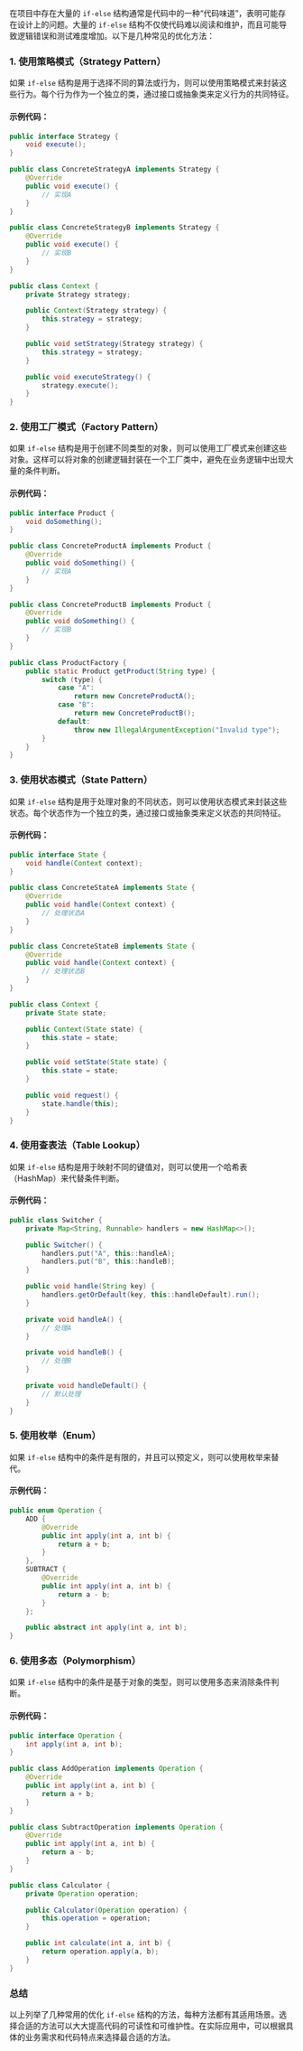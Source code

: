 在项目中存在大量的 `if-else` 结构通常是代码中的一种“代码味道”，表明可能存在设计上的问题。大量的 `if-else` 结构不仅使代码难以阅读和维护，而且可能导致逻辑错误和测试难度增加。以下是几种常见的优化方法：

### 1. 使用策略模式（Strategy Pattern）

如果 `if-else` 结构是用于选择不同的算法或行为，则可以使用策略模式来封装这些行为。每个行为作为一个独立的类，通过接口或抽象类来定义行为的共同特征。

#### 示例代码：

```java
public interface Strategy {
    void execute();
}

public class ConcreteStrategyA implements Strategy {
    @Override
    public void execute() {
        // 实现A
    }
}

public class ConcreteStrategyB implements Strategy {
    @Override
    public void execute() {
        // 实现B
    }
}

public class Context {
    private Strategy strategy;

    public Context(Strategy strategy) {
        this.strategy = strategy;
    }

    public void setStrategy(Strategy strategy) {
        this.strategy = strategy;
    }

    public void executeStrategy() {
        strategy.execute();
    }
}
```

### 2. 使用工厂模式（Factory Pattern）

如果 `if-else` 结构是用于创建不同类型的对象，则可以使用工厂模式来创建这些对象。这样可以将对象的创建逻辑封装在一个工厂类中，避免在业务逻辑中出现大量的条件判断。

#### 示例代码：

```java
public interface Product {
    void doSomething();
}

public class ConcreteProductA implements Product {
    @Override
    public void doSomething() {
        // 实现A
    }
}

public class ConcreteProductB implements Product {
    @Override
    public void doSomething() {
        // 实现B
    }
}

public class ProductFactory {
    public static Product getProduct(String type) {
        switch (type) {
            case "A":
                return new ConcreteProductA();
            case "B":
                return new ConcreteProductB();
            default:
                throw new IllegalArgumentException("Invalid type");
        }
    }
}
```

### 3. 使用状态模式（State Pattern）

如果 `if-else` 结构是用于处理对象的不同状态，则可以使用状态模式来封装这些状态。每个状态作为一个独立的类，通过接口或抽象类来定义状态的共同特征。

#### 示例代码：

```java
public interface State {
    void handle(Context context);
}

public class ConcreteStateA implements State {
    @Override
    public void handle(Context context) {
        // 处理状态A
    }
}

public class ConcreteStateB implements State {
    @Override
    public void handle(Context context) {
        // 处理状态B
    }
}

public class Context {
    private State state;

    public Context(State state) {
        this.state = state;
    }

    public void setState(State state) {
        this.state = state;
    }

    public void request() {
        state.handle(this);
    }
}
```

### 4. 使用查表法（Table Lookup）

如果 `if-else` 结构是用于映射不同的键值对，则可以使用一个哈希表（HashMap）来代替条件判断。

#### 示例代码：

```java
public class Switcher {
    private Map<String, Runnable> handlers = new HashMap<>();

    public Switcher() {
        handlers.put("A", this::handleA);
        handlers.put("B", this::handleB);
    }

    public void handle(String key) {
        handlers.getOrDefault(key, this::handleDefault).run();
    }

    private void handleA() {
        // 处理A
    }

    private void handleB() {
        // 处理B
    }

    private void handleDefault() {
        // 默认处理
    }
}
```

### 5. 使用枚举（Enum）

如果 `if-else` 结构中的条件是有限的，并且可以预定义，则可以使用枚举来替代。

#### 示例代码：

```java
public enum Operation {
    ADD {
        @Override
        public int apply(int a, int b) {
            return a + b;
        }
    },
    SUBTRACT {
        @Override
        public int apply(int a, int b) {
            return a - b;
        }
    };

    public abstract int apply(int a, int b);
}
```

### 6. 使用多态（Polymorphism）

如果 `if-else` 结构中的条件是基于对象的类型，则可以使用多态来消除条件判断。

#### 示例代码：

```java
public interface Operation {
    int apply(int a, int b);
}

public class AddOperation implements Operation {
    @Override
    public int apply(int a, int b) {
        return a + b;
    }
}

public class SubtractOperation implements Operation {
    @Override
    public int apply(int a, int b) {
        return a - b;
    }
}

public class Calculator {
    private Operation operation;

    public Calculator(Operation operation) {
        this.operation = operation;
    }

    public int calculate(int a, int b) {
        return operation.apply(a, b);
    }
}
```

### 总结

以上列举了几种常用的优化 `if-else` 结构的方法，每种方法都有其适用场景。选择合适的方法可以大大提高代码的可读性和可维护性。在实际应用中，可以根据具体的业务需求和代码特点来选择最合适的方法。
